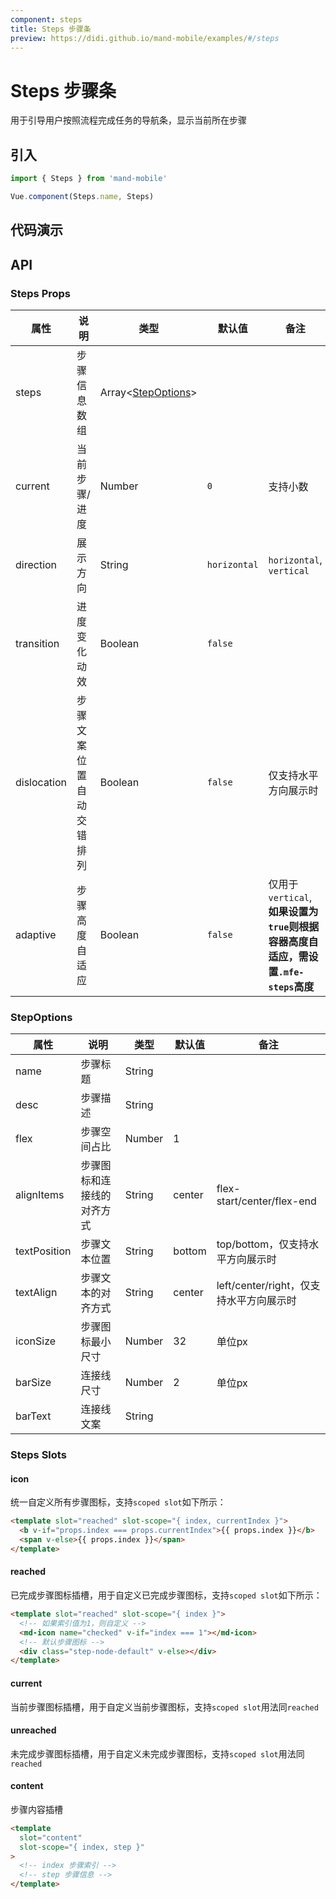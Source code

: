 ```yaml
---
component: steps
title: Steps 步骤条
preview: https://didi.github.io/mand-mobile/examples/#/steps
---
```


# Steps 步骤条

用于引导用户按照流程完成任务的导航条，显示当前所在步骤

## 引入

```javascript
import { Steps } from 'mand-mobile'

Vue.component(Steps.name, Steps)
```

## 代码演示

<demo-wrapper
  src="src/packages/steps/demo"
  :demos="demos"
/>

<script setup>
const demos = import.meta.globEager('../../../src/packages/steps/demo/demo*.vue')
</script>

## API

### Steps Props
| 属性 | 说明 | 类型 | 默认值 | 备注 |
|----|-----|------|------|------|
|steps|步骤信息数组|Array\<[StepOptions](#stepoptions)\>| | |
|current|当前步骤/进度|Number|`0`| 支持小数 |
|direction|展示方向|String|`horizontal`|`horizontal`, `vertical`|
|transition|进度变化动效|Boolean|`false`| |
|dislocation|步骤文案位置自动交错排列|Boolean|`false`|仅支持水平方向展示时|
|adaptive|步骤高度自适应|Boolean|`false`|仅用于`vertical`, **如果设置为`true`则根据容器高度自适应，需设置`.mfe-steps`高度**|

### StepOptions
| 属性 | 说明 | 类型 | 默认值 | 备注 |
|----|-----|------|------|------|
|name|步骤标题|String| | |
|desc|步骤描述|String| | |
|flex|步骤空间占比|Number| 1 | |
|alignItems|步骤图标和连接线的对齐方式|String| center | flex-start/center/flex-end |
|textPosition|步骤文本位置|String| bottom | top/bottom，仅支持水平方向展示时|
|textAlign|步骤文本的对齐方式|String| center | left/center/right，仅支持水平方向展示时|
|iconSize|步骤图标最小尺寸|Number| 32 | 单位px |
|barSize|连接线尺寸|Number| 2 | 单位px |
|barText|连接线文案|String| | |

### Steps Slots

#### icon

统一自定义所有步骤图标，支持`scoped slot`如下所示：

```html
<template slot="reached" slot-scope="{ index, currentIndex }">
  <b v-if="props.index === props.currentIndex">{{ props.index }}</b>
  <span v-else>{{ props.index }}</span>
</template>
```

#### reached

已完成步骤图标插槽，用于自定义已完成步骤图标，支持`scoped slot`如下所示：

```html
<template slot="reached" slot-scope="{ index }">
  <!-- 如果索引值为1，则自定义 -->
  <md-icon name="checked" v-if="index === 1"></md-icon>
  <!-- 默认步骤图标 -->
  <div class="step-node-default" v-else></div>
</template>
```

#### current

当前步骤图标插槽，用于自定义当前步骤图标，支持`scoped slot`用法同`reached`

#### unreached

未完成步骤图标插槽，用于自定义未完成步骤图标，支持`scoped slot`用法同`reached`

#### content

步骤内容插槽

```html
<template
  slot="content"
  slot-scope="{ index, step }"
>
  <!-- index 步骤索引 -->
  <!-- step 步骤信息 -->
</template>
```